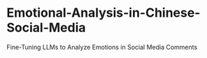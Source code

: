 # Emotional-Analysis-in-Chinese-Social-Media
Fine-Tuning LLMs to Analyze Emotions in Social Media Comments
